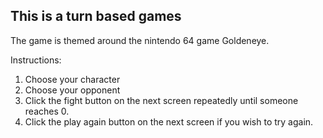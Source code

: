 ## This is a turn based games

The game is themed around the nintendo 64 game Goldeneye.

Instructions:

1. Choose your character
2. Choose your opponent
3. Click the fight button on the next screen repeatedly until someone reaches 0.
4. Click the play again button on the next screen if you wish to try again.
